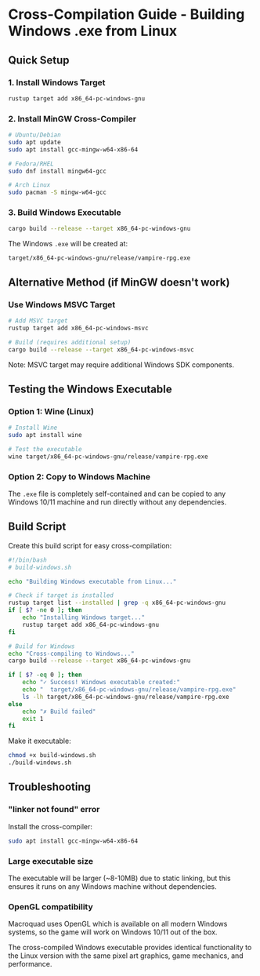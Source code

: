 # Cross-Compilation Guide - Building Windows .exe from Linux

## Quick Setup

### 1. Install Windows Target
```bash
rustup target add x86_64-pc-windows-gnu
```

### 2. Install MinGW Cross-Compiler
```bash
# Ubuntu/Debian
sudo apt update
sudo apt install gcc-mingw-w64-x86-64

# Fedora/RHEL
sudo dnf install mingw64-gcc

# Arch Linux
sudo pacman -S mingw-w64-gcc
```

### 3. Build Windows Executable
```bash
cargo build --release --target x86_64-pc-windows-gnu
```

The Windows `.exe` will be created at:
```
target/x86_64-pc-windows-gnu/release/vampire-rpg.exe
```

## Alternative Method (if MinGW doesn't work)

### Use Windows MSVC Target
```bash
# Add MSVC target
rustup target add x86_64-pc-windows-msvc

# Build (requires additional setup)
cargo build --release --target x86_64-pc-windows-msvc
```

Note: MSVC target may require additional Windows SDK components.

## Testing the Windows Executable

### Option 1: Wine (Linux)
```bash
# Install Wine
sudo apt install wine

# Test the executable
wine target/x86_64-pc-windows-gnu/release/vampire-rpg.exe
```

### Option 2: Copy to Windows Machine
The `.exe` file is completely self-contained and can be copied to any Windows 10/11 machine and run directly without any dependencies.

## Build Script

Create this build script for easy cross-compilation:

```bash
#!/bin/bash
# build-windows.sh

echo "Building Windows executable from Linux..."

# Check if target is installed
rustup target list --installed | grep -q x86_64-pc-windows-gnu
if [ $? -ne 0 ]; then
    echo "Installing Windows target..."
    rustup target add x86_64-pc-windows-gnu
fi

# Build for Windows
echo "Cross-compiling to Windows..."
cargo build --release --target x86_64-pc-windows-gnu

if [ $? -eq 0 ]; then
    echo "✓ Success! Windows executable created:"
    echo "  target/x86_64-pc-windows-gnu/release/vampire-rpg.exe"
    ls -lh target/x86_64-pc-windows-gnu/release/vampire-rpg.exe
else
    echo "✗ Build failed"
    exit 1
fi
```

Make it executable:
```bash
chmod +x build-windows.sh
./build-windows.sh
```

## Troubleshooting

### "linker not found" error
Install the cross-compiler:
```bash
sudo apt install gcc-mingw-w64-x86-64
```

### Large executable size
The executable will be larger (~8-10MB) due to static linking, but this ensures it runs on any Windows machine without dependencies.

### OpenGL compatibility
Macroquad uses OpenGL which is available on all modern Windows systems, so the game will work on Windows 10/11 out of the box.

The cross-compiled Windows executable provides identical functionality to the Linux version with the same pixel art graphics, game mechanics, and performance.